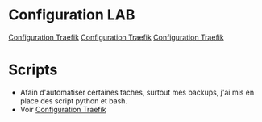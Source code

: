 # Configuration LAB

[Configuration Traefik](./services/index.md)
[Configuration Traefik](./cron.md)
[Configuration Traefik](./scripts/index.md)

# Scripts
- Afain d'automatiser certaines taches, surtout mes backups, j'ai mis en place des script python et bash.
- Voir [Configuration Traefik](./scripts/index.md)